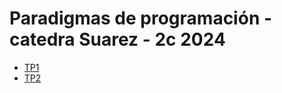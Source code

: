 # Paradigmas de programación - catedra Suarez - 2c 2024
- [TP1](https://github.com/AtuelFullana/Algo3/tree/main/Tp1)
- [TP2](https://github.com/Zokalyx/Balatro)
